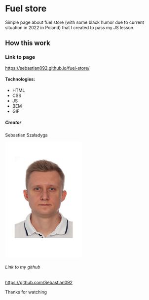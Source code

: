 # Fuel store
Simple page about fuel store (with some black humor due to current situation in 2022 in Poland) that I created to pass my JS lesson.

## How this work

### Link to page
https://sebastian092.github.io/fuel-store/

#### Technologies:
- HTML
- CSS
- JS
- BEM
- GIF

##### Creator 
Sebastian Szaładyga

<img src="images/Sebastian.jpg" width="250">

###### Link to my github
https://github.com/Sebastian092

Thanks for watching
